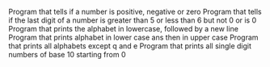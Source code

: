 Program that tells if a number is positive, negative or zero
Program that tells if the last digit of a number is greater than 5 or less than 6 but not 0 or is 0
Program that prints the alphabet in lowercase, followed by a new line
Program that prints alphabet in lower case ans then in upper case
Program that prints all alphabets except q and e
Program that prints all single digit numbers of base 10 starting from 0
